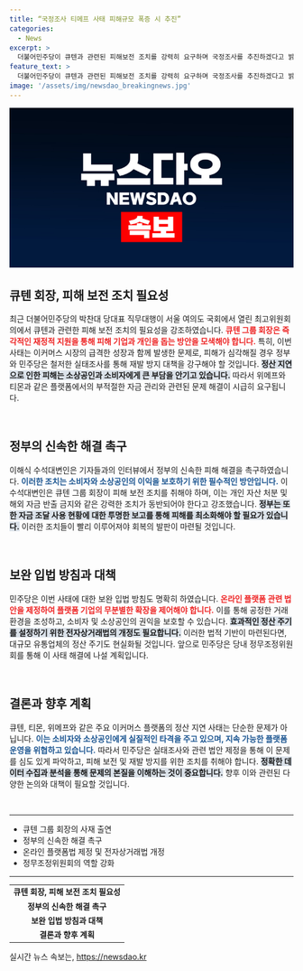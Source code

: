 ```yaml
---
title: “국정조사 티메프 사태 피해규모 폭증 시 추진”
categories:
  - News
excerpt: >
  더불어민주당이 큐텐과 관련된 피해보전 조치를 강력히 요구하며 국정조사를 추진하겠다고 밝혔습니다. 사재 출연과 정부의 신속한 대응을 촉구하며, 온라인 플랫폼의 확장을 제어할 법안도 준비 중입니다.
feature_text: >
  더불어민주당이 큐텐과 관련된 피해보전 조치를 강력히 요구하며 국정조사를 추진하겠다고 밝혔습니다. 사재 출연과 정부의 신속한 대응을 촉구하며, 온라인 플랫폼의 확장을 제어할 법안도 준비 중입니다.
image: '/assets/img/newsdao_breakingnews.jpg'
---
```


<p><img src="/assets/img/newsdao_breakingnews.jpg" alt="bookingtag 속보" /></p>

<h2 data-ke-size="size26">큐텐 회장, 피해 보전 조치 필요성</h2>

<p data-ke-size="size16">최근 더불어민주당의 박찬대 당대표 직무대행이 서울 여의도 국회에서 열린 최고위원회의에서 큐텐과 관련한 피해 보전 조치의 필요성을 강조하였습니다. <b><span style="color: #ee2323;">큐텐 그룹 회장은 즉각적인 재정적 지원을 통해 피해 기업과 개인을 돕는 방안을 모색해야 합니다.</span></b> 특히, 이번 사태는 이커머스 시장의 급격한 성장과 함께 발생한 문제로, 피해가 심각해질 경우 정부와 민주당은 철저한 실태조사를 통해 재발 방지 대책을 강구해야 할 것입니다. <b><span style="background-color: #21538527;">정산 지연으로 인한 피해는 소상공인과 소비자에게 큰 부담을 안기고 있습니다.</span></b> 따라서 위메프와 티몬과 같은 플랫폼에서의 부적절한 자금 관리와 관련된 문제 해결이 시급히 요구됩니다.</p>

<p data-ke-size="size16">&nbsp;</p>

<h2 data-ke-size="size26">정부의 신속한 해결 촉구</h2>

<p data-ke-size="size16">이해식 수석대변인은 기자들과의 인터뷰에서 정부의 신속한 피해 해결을 촉구하였습니다. <b><span style="color: #1a5490;">이러한 조치는 소비자와 소상공인의 이익을 보호하기 위한 필수적인 방안입니다.</span></b> 이 수석대변인은 큐텐 그룹 회장이 피해 보전 조치를 취해야 하며, 이는 개인 자산 처분 및 해외 자금 반출 금지와 같은 강력한 조치가 동반되어야 한다고 강조했습니다. <b><span style="background-color: #21538527;">정부는 또한 자금 조달 사용 현황에 대한 투명한 보고를 통해 피해를 최소화해야 할 필요가 있습니다.</span></b> 이러한 조치들이 빨리 이루어져야 회복의 발판이 마련될 것입니다.</p>

<p data-ke-size="size16">&nbsp;</p>

<h2 data-ke-size="size26">보완 입법 방침과 대책</h2>

<p data-ke-size="size16">민주당은 이번 사태에 대한 보완 입법 방침도 명확히 하였습니다. <b><span style="color: #ee2323;">온라인 플랫폼 관련 법안을 제정하여 플랫폼 기업의 무분별한 확장을 제어해야 합니다.</span></b> 이를 통해 공정한 거래 환경을 조성하고, 소비자 및 소상공인의 권익을 보호할 수 있습니다. <b><span style="background-color: #21538527;">효과적인 정산 주기를 설정하기 위한 전자상거래법의 개정도 필요합니다.</span></b> 이러한 법적 기반이 마련된다면, 대규모 유통업체의 정산 주기도 현실화될 것입니다. 앞으로 민주당은 당내 정무조정위원회를 통해 이 사태 해결에 나설 계획입니다.</p>

<p data-ke-size="size16">&nbsp;</p>

<h2 data-ke-size="size26">결론과 향후 계획</h2>

<p data-ke-size="size16">큐텐, 티몬, 위메프와 같은 주요 이커머스 플랫폼의 정산 지연 사태는 단순한 문제가 아닙니다. <b><span style="color: #1a5490;">이는 소비자와 소상공인에게 실질적인 타격을 주고 있으며, 지속 가능한 플랫폼 운영을 위협하고 있습니다.</span></b> 따라서 민주당은 실태조사와 관련 법안 제정을 통해 이 문제를 심도 있게 파악하고, 피해 보전 및 재발 방지를 위한 조치를 취해야 합니다. <b><span style="background-color: #21538527;">정확한 데이터 수집과 분석을 통해 문제의 본질을 이해하는 것이 중요합니다.</span></b> 향후 이와 관련된 다양한 논의와 대책이 필요할 것입니다.</p>

<p data-ke-size="size16">&nbsp;</p>

<hr>

<ul>
<li>큐텐 그룹 회장의 사재 출연</li>
<li>정부의 신속한 해결 촉구</li>
<li>온라인 플랫폼법 제정 및 전자상거래법 개정</li>
<li>정무조정위원회의 역할 강화</li>
</ul>

<hr>

<table style="width: 100%;">
<tr>
<td style="text-align: center; height: 17px;"><b>큐텐 회장, 피해 보전 조치 필요성</b></td>
</tr>
<tr>
<td style="text-align: center; height: 17px;"><b>정부의 신속한 해결 촉구</b></td>
</tr>
<tr>
<td style="text-align: center; height: 17px;"><b>보완 입법 방침과 대책</b></td>
</tr>
<tr>
<td style="text-align: center; height: 17px;"><b>결론과 향후 계획</b></td>
</tr>
</table>
실시간 뉴스 속보는, <a href="https://newsdao.kr" rel="dofollow">https://newsdao.kr</a>


